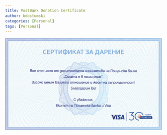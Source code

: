 ```yaml
---
title: PostBank Donation Certificate
author: bdostumski
categories: [Personal]
tags: [Personal]
---
```


![PostBank Donation Certificate](../../../assets/img/personal/certificates/postbank-donation.jpg)
